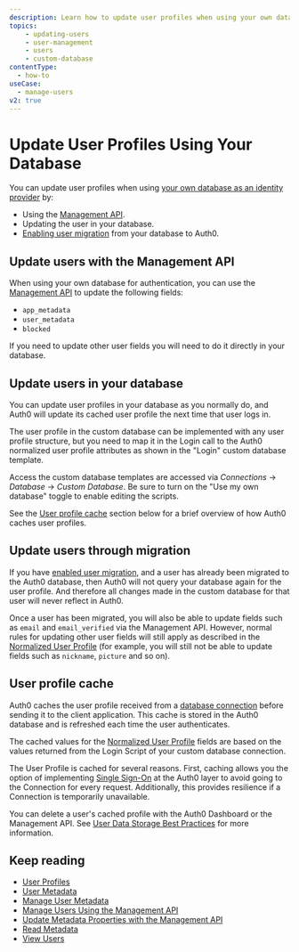 ```yaml
---
description: Learn how to update user profiles when using your own database as an identity provider.
topics:
    - updating-users
    - user-management
    - users
    - custom-database
contentType:
  - how-to
useCase:
  - manage-users
v2: true
---
```


# Update User Profiles Using Your Database

You can update user profiles when using [your own database as an identity provider](/connections/database/custom-db) by:

* Using the [Management API](/api/management/v2#!/Users/patch_users_by_id).
* Updating the user in your database.
* [Enabling user migration](/users/migrations/automatic) from your database to Auth0.

## Update users with the Management API

When using your own database for authentication, you can use the [Management API](/api/management/v2) to update the following fields:

* `app_metadata`
* `user_metadata`
* `blocked`

If you need to update other user fields you will need to do it directly in your database.

## Update users in your database

You can update user profiles in your database as you normally do, and Auth0 will update its cached user profile the next time that user logs in.

The user profile in the custom database can be implemented with any user profile structure, but you need to map it in the Login call to the Auth0 normalized user profile attributes as shown in the "Login" custom database template. 

Access the custom database templates are accessed via
*Connections* -> *Database* -> *Custom Database*. Be sure to turn on the "Use my own database" toggle to enable editing the scripts.

See the [User profile cache](#user-profile-cache) section below for a brief overview of how Auth0 caches user profiles.

## Update users through migration

If you have [enabled user migration](/connections/database/migrating), and a user has already been migrated to the Auth0 database, then Auth0 will not query your database again for the user profile. And therefore all changes made in the custom database for that user will never reflect in Auth0.

Once a user has been migrated, you will also be able to update fields such as `email` and `email_verified` via the Management API. However, normal rules for updating other user fields will still apply as described in the [Normalized User Profile](/users/normalized) (for example, you will still not be able to update fields such as `nickname`, `picture` and so on).

## User profile cache

Auth0 caches the user profile received from a [database connection](/connections/database) before sending it to the client application. This cache is stored in the Auth0 database and is refreshed each time the user authenticates.

The cached values for the [Normalized User Profile](/users/normalized/auth0/normalized-user-profile-schema) fields are based on the values returned from the Login Script of your custom database connection.

The User Profile is cached for several reasons. First, caching allows you the option of implementing [Single Sign-On](/sso) at the Auth0 layer to avoid going to the Connection for every request. Additionally, this provides resilience if a Connection is temporarily unavailable.

You can delete a user's cached profile with the Auth0 Dashboard or the Management API. See [User Data Storage Best Practices](/best-practices/user-data-storage-best-practices) for more information. 

## Keep reading

* [User Profiles](/users/concepts/overview-user-profile)
* [User Metadata](/users/concepts/overview-user-metadata)
* [Manage User Metadata](/users/guides/manage-user-metadata)
* [Manage Users Using the Management API](users/guides/manage-users-using-the-management-api)
* [Update Metadata Properties with the Management API](/users/guides/update-metadata-properties-with-management-api)
* [Read Metadata](/users/guides/read-metadata)
* [View Users](/users/guides/view-users)
